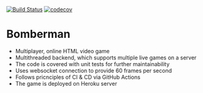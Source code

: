 [![Build Status](https://www.travis-ci.com/vl4dkravets/Bomberman.svg?branch=main)](https://www.travis-ci.com/vl4dkravets/Bomberman)
[![codecov](https://codecov.io/gh/vl4dkravets/Bomberman/branch/main/graph/badge.svg?token=XDEE92SBJK)](https://codecov.io/gh/vl4dkravets/Bomberman)

# Bomberman
* Multiplayer, online HTML video game
* Multithreaded backend, which supports multiple live games on a server
* The code is covered with unit tests for further maintainability
* Uses websocket connection to provide 60 frames per second
* Follows pricnciples of CI & CD via GitHub Actions
* The game is deployed on Heroku server

